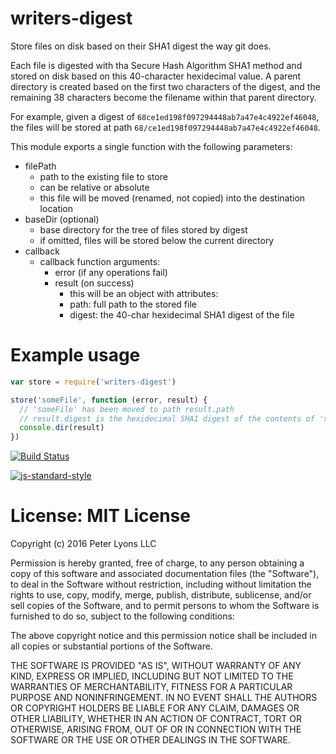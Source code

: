 # writers-digest

Store files on disk based on their SHA1 digest the way git does.

Each file is digested with tha Secure Hash Algorithm SHA1 method and stored on disk based on this 40-character hexidecimal value. A parent directory is created based on the first two characters of the digest, and the remaining 38 characters become the filename within that parent directory.

For example, given a digest of `68ce1ed198f097294448ab7a47e4c4922ef46048`, the files will be stored at path `68/ce1ed198f097294448ab7a47e4c4922ef46048`.

This module exports a single function with the following parameters:

- filePath
  - path to the existing file to store
  - can be relative or absolute
  - this file will be moved (renamed, not copied) into the destination location
- baseDir (optional)
  - base directory for the tree of files stored by digest
  - if omitted, files will be stored below the current directory
- callback
  - callback function arguments:
    - error (if any operations fail)
    - result (on success)
       - this will be an object with attributes:
       - path: full path to the stored file
       - digest: the 40-char hexidecimal SHA1 digest of the file

# Example usage

```javascript
var store = require('writers-digest')

store('someFile', function (error, result) {
  // 'someFile' has been moved to path result.path
  // result.digest is the hexidecimal SHA1 digest of the contents of 'someFile'
  console.dir(result)
})
```

[![Build Status](https://semaphoreci.com/api/v1/focusaurus/writers-digest/branches/master/badge.svg)](https://semaphoreci.com/focusaurus/writers-digest)

[![js-standard-style](https://cdn.rawgit.com/feross/standard/master/badge.svg)](https://github.com/feross/standard)

# License: MIT License

Copyright (c) 2016 Peter Lyons LLC

Permission is hereby granted, free of charge, to any person obtaining a copy of this software and associated documentation files (the "Software"), to deal in the Software without restriction, including without limitation the rights to use, copy, modify, merge, publish, distribute, sublicense, and/or sell copies of the Software, and to permit persons to whom the Software is furnished to do so, subject to the following conditions:

The above copyright notice and this permission notice shall be included in all copies or substantial portions of the Software.

THE SOFTWARE IS PROVIDED "AS IS", WITHOUT WARRANTY OF ANY KIND, EXPRESS OR IMPLIED, INCLUDING BUT NOT LIMITED TO THE WARRANTIES OF MERCHANTABILITY, FITNESS FOR A PARTICULAR PURPOSE AND NONINFRINGEMENT. IN NO EVENT SHALL THE AUTHORS OR COPYRIGHT HOLDERS BE LIABLE FOR ANY CLAIM, DAMAGES OR OTHER LIABILITY, WHETHER IN AN ACTION OF CONTRACT, TORT OR OTHERWISE, ARISING FROM, OUT OF OR IN CONNECTION WITH THE SOFTWARE OR THE USE OR OTHER DEALINGS IN THE SOFTWARE.
